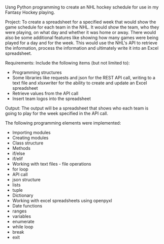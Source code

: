 Usng Python programming to create an NHL hockey schedule for use in my Fantasy Hockey playing.

Project: To create a spreadsheet for a specified week that would show the game schedule for each team in the NHL. It would show the team, who they were playing, on what day and whether it was home or away. There would also be some additional features like showing how many games were being played for a day and for the week. This would use the NHL's API to retrieve the information, process the information and ultimately write it into an Excel spreadsheet.

Requirements: Include the following items (but not limited to):
 - Programming structures
 - Some libraries like requests and json for the REST API call, writing to a text file and xlsxwriter for the ability to create and update an Excel spreadsheet
 - Retrieve values from the API call
 - Insert team logos into the spreadsheet

Output: The output will be a spreadsheet that shows who each team is going to play for the week specified in the API call.

The following programming elements were implemented:
- Importing modules 
- Creating modules
- Class structure
- Methods
- if/else
- if/elif
- Working with text files - file operations
- for loop
- API call
- json structure
- lists
- tuple
- Dictionary
- Working with excel spreadsheets using openpyxl
- Date functions
- ranges
- variables
- enumerate
- while loop
- break
- exit